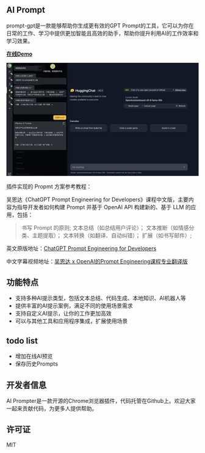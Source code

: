 ## AI Prompt
prompt-gpt是一款能够帮助你生成更有效的GPT Prompt的工具，它可以为你在日常的工作、学习中提供更加智能且高效的助手，帮助你提升利用AI的工作效率和学习效果。

**[在线Demo](https://chalecao.github.io/prompt-gpt/)**

![](./example.jpg)

插件实现的 Propmt 方案参考教程：

吴恩达《ChatGPT Prompt Engineering for Developers》课程中文版，主要内容为指导开发者如何构建 Prompt 并基于 OpenAI API 构建新的、基于 LLM 的应用，包括：

> 书写 Prompt 的原则;
> 文本总结（如总结用户评论）；
> 文本推断（如情感分类、主题提取）；
> 文本转换（如翻译、自动纠错）；
> 扩展（如书写邮件）;

英文原版地址：[ChatGPT Prompt Engineering for Developers](https://learn.deeplearning.ai)

中文字幕视频地址：[吴恩达 x OpenAI的Prompt Engineering课程专业翻译版](https://www.bilibili.com/video/BV1Bo4y1A7FU/?share_source=copy_web)


## 功能特点
- 支持多种AI提示类型，包括文本总结、代码生成、本地知识、AI机器人等
- 提供丰富的AI提示案例，满足不同的使用场景需求
- 支持自定义AI提示，让你的工作更加高效
- 可以与其他工具和应用程序集成，扩展使用场景
  
## todo list
- 增加在线AI预览
- 保存历史Prompts

## 开发者信息
AI Prompter是一款开源的Chrome浏览器插件，代码托管在Github上。欢迎大家一起来贡献代码，为更多人提供帮助。

## 许可证
MIT